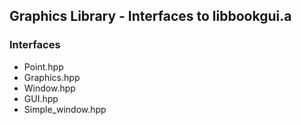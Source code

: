 ## Graphics Library - Interfaces to libbookgui.a

### Interfaces
* Point.hpp
* Graphics.hpp
* Window.hpp
* GUI.hpp
* Simple\_window.hpp
